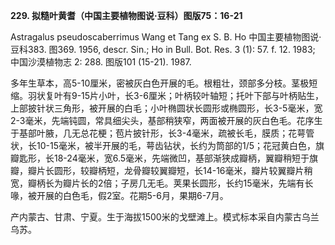 **229. 拟糙叶黄耆（中国主要植物图说·豆科）图版75：16-21**

Astragalus pseudoscaberrimus Wang et Tang ex S. B. Ho 中国主要植物图说·豆科383. 图369. 1956, descr. Sin.; Ho in Bull. Bot. Res. 3 (1): 57. f. 12. 1983; 中国沙漠植物志 2: 288. 图版101 (15-21). 1987.

多年生草本，高5-10厘米，密被灰白色开展的毛。根粗壮，颈部多分枝。茎极短缩。羽状复叶有9-15片小叶，长3-6厘米；叶柄较叶轴短；托叶下部与叶柄贴生，上部披针状三角形，被开展的白毛；小叶椭圆状长圆形或椭圆形，长3-5毫米，宽2-3毫米，先端钝圆，常具细尖头，基部稍狭窄，两面被开展的灰白色毛。花序生于基部叶腋，几无总花梗；苞片披针形，长3-4毫米，疏被长毛，膜质；花萼管状，长10-15毫米，被半开展的毛，萼齿钻状，长约为筒部的1/5；花冠黄白色，旗瓣匙形，长18-24毫米，宽6.5毫米，先端微凹，基部渐狭成瓣柄，翼瓣稍短于旗瓣，瓣片长圆形，较瓣柄短，龙骨瓣较翼瓣短，长14-16毫米，瓣片较翼瓣片稍宽，瓣柄长为瓣片长的2倍；子房几无毛。荚果长圆形，长约15毫米，先端有长喙，被开展的白色毛，假2室。花期5-6月，果期6-7月。

产内蒙古、甘肃、宁夏。生于海拔1500米的戈壁滩上。模式标本采自内蒙古乌兰乌苏。
